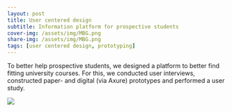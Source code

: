 ```yaml
---
layout: post
title: User centered design
subtitle: Information platform for prospective students
cover-img: /assets/img/MBG.png
share-img: /assets/img/MBG.png
tags: [user centered design, prototyping]
---
```


To better help prospective students, we designed a platform to better find fitting university courses. For this, we conducted user interviews, constructed paper- and digital (via Axure) prototypes and performed a user study.

![](https://youtu.be/VqjG5LuxZNs)

